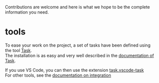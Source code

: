 Contributions are welcome and here is what we hope to be the complete information you need.

# tools

To ease your work on the project, a set of tasks have been defined using the tool [Task](https://taskfile.dev/).  
The installation is as easy and very well described in the [documentation of Task](https://taskfile.dev/installation/).  

If you use VS Code, you can then use the extension [task.vscode-task](https://marketplace.visualstudio.com/items?itemName=task.vscode-task)  
For other tools, see the [documentation on integration](https://taskfile.dev/integrations/)
